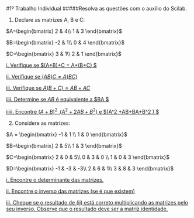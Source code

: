 #1º Trabalho Individual
#####Resolva as questões com o auxílio do Scilab.
1. Declare as matrizes A, B e C:

$A=\begin{bmatrix}
2 & 4\\
1 & 3 
\end{bmatrix}$

$B=\begin{bmatrix}
-2 & 1\\
0 & 4 
\end{bmatrix}$

$C=\begin{bmatrix}
3 & 1\\
2 & 1 
\end{bmatrix}$

[i. Verifique se $(A+B)+C = A+(B+C) $](../lista01/1i.m)

[ii. Verifique se $(AB)C = A(BC)$](../1ii.m)

[iii. Verifique se $A(B+C) = AB + AC$](../1iii.m)

[iiii. Determine se $AB$ é equivalente a $BA $](../1iiii.m)

[iiiii. Encontre $(A+B)^2
, (A^2
+2AB+B^2
)$ e $(A^2
+AB+BA+B^2
) $](../1iiiii.m)



2. Considere as matrizes:

$A = \begin{bmatrix}
-1 & 1 \\
1 & 0 
\end{bmatrix}$

$B=\begin{bmatrix}
2 & 5\\
1 & 3 
\end{bmatrix}$

$C=\begin{bmatrix}
2 & 0 & 5\\
0 & 3 & 0 \\
1 & 0 & 3 
\end{bmatrix}$

$D=\begin{bmatrix}
-1 & -3 & -3\\
2 & 6 & 1\\
3 & 8 & 3 
\end{bmatrix}$

[i. Encontre o determinante das matrizes. ](../2i.m)

[ii. Encontre o inverso das matrizes (se é que existem)](../2ii.m)

[iii. Cheque se o resultado de (ii) está correto multiplicando as matrizes pelo seu inverso.
Observe que o resultado deve ser a matriz identidade.](../2iii.m)

